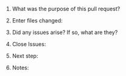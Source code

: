 1) What was the purpose of this pull request?

2) Enter files changed:

3) Did any issues arise? If so, what are they?

4) Close Issues:

5) Next step:

6) Notes:
